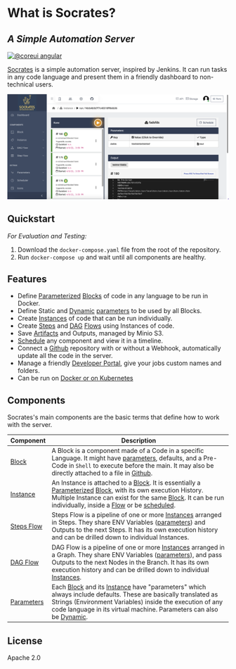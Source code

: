 # What is Socrates?

## _A Simple Automation Server_

[![@coreui angular](https://img.shields.io/badge/@coreui%20-angular-lightgrey.svg?style=flat-square)](https://github.com/coreui/angular)

[Socrates](./#a-simple-automation-server) is a simple automation server, inspired by Jenkins. It can run tasks in any code language and present them in a friendly dashboard to non-technical users.

![](<.gitbook/assets/Screen Shot 2022-04-09 at 16.16.17.png>)

## Quickstart

_For Evaluation and Testing:_

1. Download the `docker-compose.yaml` file from the root of the repository.
2. Run `docker-compose up` and wait until all components are healthy.

## Features

* Define [Parameterized](fundamentals/parameters/) [Blocks](fundamentals/projects.md) of code in any language to be run in Docker.
* Define Static and [Dynamic](fundamentals/parameters/dynamic.md) [parameters](fundamentals/parameters/) to be used by all Blocks.
* Create [Instances](fundamentals/instances/) of code that can be run individually.
* Create [Steps](fundamentals/flows/step-flows.md) and [DAG](fundamentals/flows/dag-flows.md) [Flows](fundamentals/flows/) using Instances of code.
* Save [Artifacts](fundamentals/instances/artifacts.md) and Outputs, managed by Minio S3.
* [Schedule](fundamentals/scheduler.md) any component and view it in a timeline.
* Connect a [Github](configuration/settings/github.md) repository with or without a Webhook, automatically update all the code in the server.
* Manage a friendly [Developer Portal](use-cases/user-portal.md), give your jobs custom names and folders.
* Can be run on [Docker or on Kubernetes](guides/creating-your-first-project.md)

## Components

Socrates's main components are the basic terms that define how to work with the server.

| Component                                      | Description                                                                                                                                                                                                                                                                                                                                                                                 |
| ---------------------------------------------- | ------------------------------------------------------------------------------------------------------------------------------------------------------------------------------------------------------------------------------------------------------------------------------------------------------------------------------------------------------------------------------------------- |
| [Block](fundamentals/projects.md)              | A Block is a component made of a Code in a specific Language. It might have [parameters](fundamentals/parameters/), defaults, and a Pre-Code in `Shell` to execute before the main. It may also be directly attached to a file in [Github](configuration/settings/github.md).                                                                                                               |
| [Instance](fundamentals/instances/)            | An Instance is attached to a [Block](fundamentals/projects.md). It is essentially a [Parameterized](fundamentals/parameters/) [Block](fundamentals/projects.md), with its own execution History. Multiple Instance can exist for the same [Block](fundamentals/projects.md). It can be run individually, inside a [Flow](fundamentals/flows/) or be [scheduled](fundamentals/scheduler.md). |
| [Steps Flow](fundamentals/flows/step-flows.md) | Steps Flow is a pipeline of one or more [Instances](fundamentals/instances/) arranged in Steps. They share ENV Variables ([parameters](fundamentals/parameters/)) and Outputs to the next Steps. It has its own execution history and can be drilled down to individual Instances.                                                                                                          |
| [DAG Flow](fundamentals/flows/dag-flows.md)    | DAG Flow is a pipeline of one or more [Instances](fundamentals/instances/) arranged in a Graph. They share ENV Variables ([parameters](fundamentals/parameters/)), and pass Outputs to the next Nodes in the Branch. It has its own execution history and can be drilled down to individual [Instances](fundamentals/instances/).                                                           |
| [Parameters](fundamentals/parameters/)         | Each [Block](fundamentals/projects.md) and its [Instance](fundamentals/instances/) have "parameters" which always include defaults. These are basically translated as Strings (Environment Variables) inside the execution of any code language in its virtual machine. Parameters can also be [Dynamic](fundamentals/parameters/dynamic.md).                                               |

## License

Apache 2.0
